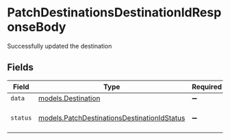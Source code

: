 # PatchDestinationsDestinationIdResponseBody

Successfully updated the destination


## Fields

| Field                                                                                                          | Type                                                                                                           | Required                                                                                                       | Description                                                                                                    | Example                                                                                                        |
| -------------------------------------------------------------------------------------------------------------- | -------------------------------------------------------------------------------------------------------------- | -------------------------------------------------------------------------------------------------------------- | -------------------------------------------------------------------------------------------------------------- | -------------------------------------------------------------------------------------------------------------- |
| `data`                                                                                                         | [models.Destination](../../models/shared/destination.md)                                                       | :heavy_minus_sign:                                                                                             | N/A                                                                                                            |                                                                                                                |
| `status`                                                                                                       | [models.PatchDestinationsDestinationIdStatus](../../models/operations/patchdestinationsdestinationidstatus.md) | :heavy_minus_sign:                                                                                             | Outcome of the operation.                                                                                      | updated                                                                                                        |